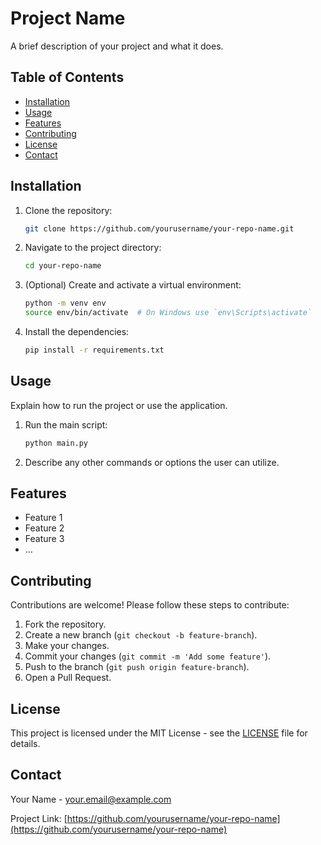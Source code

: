 # Project Name

A brief description of your project and what it does.

## Table of Contents

- [Installation](#installation)
- [Usage](#usage)
- [Features](#features)
- [Contributing](#contributing)
- [License](#license)
- [Contact](#contact)

## Installation

1. Clone the repository:
    ```bash
    git clone https://github.com/yourusername/your-repo-name.git
    ```
2. Navigate to the project directory:
    ```bash
    cd your-repo-name
    ```
3. (Optional) Create and activate a virtual environment:
    ```bash
    python -m venv env
    source env/bin/activate  # On Windows use `env\Scripts\activate`
    ```
4. Install the dependencies:
    ```bash
    pip install -r requirements.txt
    ```

## Usage

Explain how to run the project or use the application.

1. Run the main script:
    ```bash
    python main.py
    ```

2. Describe any other commands or options the user can utilize.

## Features

- Feature 1
- Feature 2
- Feature 3
- ...

## Contributing

Contributions are welcome! Please follow these steps to contribute:

1. Fork the repository.
2. Create a new branch (`git checkout -b feature-branch`).
3. Make your changes.
4. Commit your changes (`git commit -m 'Add some feature'`).
5. Push to the branch (`git push origin feature-branch`).
6. Open a Pull Request.

## License

This project is licensed under the MIT License - see the [LICENSE](LICENSE) file for details.

## Contact

Your Name - [your.email@example.com](mailto:your.email@example.com)

Project Link: [https://github.com/yourusername/your-repo-name](https://github.com/yourusername/your-repo-name)
